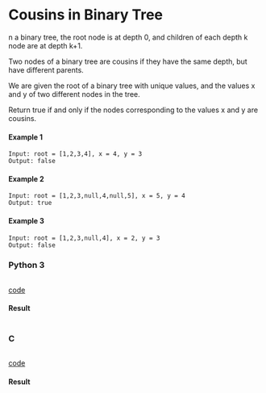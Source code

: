 # Cousins in Binary Tree
n a binary tree, the root node is at depth 0, and children of each depth k node are at depth k+1.

Two nodes of a binary tree are cousins if they have the same depth, but have different parents.

We are given the root of a binary tree with unique values, and the values x and y of two different nodes in the tree.

Return true if and only if the nodes corresponding to the values x and y are cousins.

#### Example 1
```
Input: root = [1,2,3,4], x = 4, y = 3
Output: false
```

#### Example 2
```
Input: root = [1,2,3,null,4,null,5], x = 5, y = 4
Output: true
```

#### Example 3
```
Input: root = [1,2,3,null,4], x = 2, y = 3
Output: false
```

### Python 3
```python

```
[code](Python%203/993.py)

#### Result
```

```

### C
```C

```
[code](C/993.c)

#### Result
```

```
